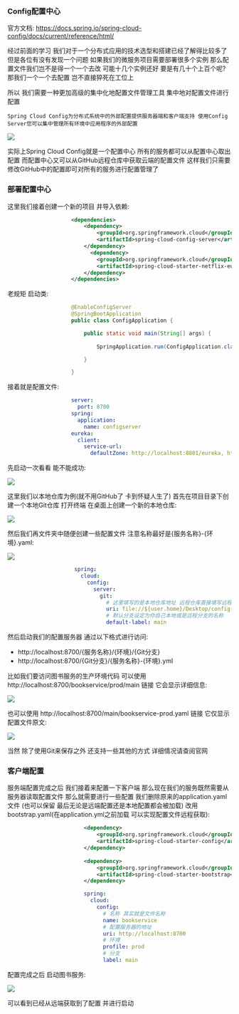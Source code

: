 ### Config配置中心
官方文档: https://docs.spring.io/spring-cloud-config/docs/current/reference/html/

经过前面的学习 我们对于一个分布式应用的技术选型和搭建已经了解得比较多了 但是各位有没有发现一个问题 如果我们的微服务项目需要部署很多个实例
那么配置文件我们岂不是得一个一个去改 可能十几个实例还好 要是有几十个上百个呢? 那我们一个一个去配置 岂不直接猝死在工位上

所以 我们需要一种更加高级的集中化地配置文件管理工具 集中地对配置文件进行配置

    Spring Cloud Config为分布式系统中的外部配置提供服务器端和客户端支持 使用Config Server您可以集中管理所有环境中应用程序的外部配置

<img src="https://fast.itbaima.net/2023/03/06/Pe3bs6OVMgjR7iu.png">

实际上Spring Cloud Config就是一个配置中心 所有的服务都可以从配置中心取出配置
而配置中心又可以从GitHub远程仓库中获取云端的配置文件 这样我们只需要修改GitHub中的配置即可对所有的服务进行配置管理了

### 部署配置中心
这里我们接着创建一个新的项目 并导入依赖:

```xml
                    <dependencies>
                        <dependency>
                            <groupId>org.springframework.cloud</groupId>
                            <artifactId>spring-cloud-config-server</artifactId>
                        </dependency>
                          <dependency>
                            <groupId>org.springframework.cloud</groupId>
                            <artifactId>spring-cloud-starter-netflix-eureka-client</artifactId>
                        </dependency>
                    </dependencies>
```

老规矩 启动类:

```java
                    @EnableConfigServer
                    @SpringBootApplication
                    public class ConfigApplication {

                        public static void main(String[] args) {
                            
                            SpringApplication.run(ConfigApplication.class, args);

                        }

                    }
```          

接着就是配置文件:

```yaml
                    server:
                      port: 8700
                    spring:
                      application:
                        name: configserver
                    eureka:
                      client:
                        service-url:
                          defaultZone: http://localhost:8801/eureka, http://localhost:8802/eureka
```

先启动一次看看 能不能成功:

<img src="https://fast.itbaima.net/2023/03/06/9TdormfJkgK258q.png">

这里我们以本地仓库为例(就不用GitHub了 卡到怀疑人生了) 首先在项目目录下创建一个本地Git仓库 打开终端 在桌面上创建一个新的本地仓库:

<img src="https://fast.itbaima.net/2023/03/06/EIFUo5rVvd4Nc3C.png">

然后我们再文件夹中随便创建一些配置文件 注意名称最好是{服务名称}-{环境}.yaml:

<img src="https://fast.itbaima.net/2023/03/06/3AO4XzashuPwlRI.png">

```yaml
                     spring:
                       cloud:
                         config:
                           server:
                             git:
                               # 这里填写的是本地仓库地址 远程仓库直接填写远程仓库地址 http://git...
                               uri: file://${user.home}/Desktop/config-repo
                               # 默认分支设定为你自己本地或是远程分支的名称
                               default-label: main
```                    

然后启动我们的配置服务器 通过以下格式进行访问:
- http://localhost:8700/{服务名称}/{环境}/{Git分支}
- http://localhost:8700/{Git分支}/{服务名称}-{环境}.yml

比如我们要访问图书服务的生产环境代码 可以使用 http://localhost:8700/bookservice/prod/main 链接 它会显示详细信息:

<img src="https://fast.itbaima.net/2023/03/06/aT23EdegJwqvpLC.png">

也可以使用 http://localhost:8700/main/bookservice-prod.yaml 链接 它仅显示配置文件原文:

<img src="https://fast.itbaima.net/2023/03/06/kUAMsjZaTbHiG9X.png">

当然 除了使用Git来保存之外 还支持一些其他的方式 详细情况请查阅官网

### 客户端配置
服务端配置完成之后 我们接着来配置一下客户端 那么现在我们的服务既然需要从服务器读取配置文件 那么就需要进行一些配置 我们删除原来的application.yaml文件
(也可以保留 最后无论是远端配置还是本地配置都会被加载) 改用bootstrap.yaml(在application.yml之前加载 可以实现配置文件远程获取):

```xml
                        <dependency>
                            <groupId>org.springframework.cloud</groupId>
                            <artifactId>spring-cloud-starter-config</artifactId>
                        </dependency>
                        
                        <dependency>
                            <groupId>org.springframework.cloud</groupId>
                            <artifactId>spring-cloud-starter-bootstrap</artifactId>
                        </dependency>
```

```yaml
                        spring:
                          cloud:
                            config:
                              # 名称 其实就是文件名称
                              name: bookservice
                              # 配置服务器的地址
                              uri: http://localhost:8700
                              # 环境
                              profile: prod
                              # 分支
                              label: main
```

配置完成之后 启动图书服务:

<img src="https://fast.itbaima.net/2023/03/06/7VaosxbqtRm5X4i.png">

可以看到已经从远端获取到了配置 并进行启动